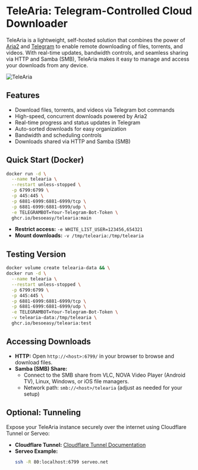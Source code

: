 # TeleAria: Telegram-Controlled Cloud Downloader

TeleAria is a lightweight, self-hosted solution that combines the power of [Aria2](https://aria2.github.io/) and [Telegram](https://telegram.org/) to enable remote downloading of files, torrents, and videos. With real-time updates, bandwidth controls, and seamless sharing via HTTP and Samba (SMB), TeleAria makes it easy to manage and access your downloads from any device.

![TeleAria](https://github.com/user-attachments/assets/d5a1ce42-d9e6-41a3-a48a-e926f0d384ca)

## Features

- Download files, torrents, and videos via Telegram bot commands
- High-speed, concurrent downloads powered by Aria2
- Real-time progress and status updates in Telegram
- Auto-sorted downloads for easy organization
- Bandwidth and scheduling controls
- Downloads shared via HTTP and Samba (SMB)

## Quick Start (Docker)

```bash
docker run -d \
  --name telearia \
  --restart unless-stopped \
  -p 6799:6799 \
  -p 445:445 \
  -p 6881-6999:6881-6999/tcp \
  -p 6881-6999:6881-6999/udp \
  -e TELEGRAMBOT=Your-Telegram-Bot-Token \
  ghcr.io/besoeasy/telearia:main
```

- **Restrict access:** `-e WHITE_LIST_USER=123456,654321`
- **Mount downloads:** `-v /tmp/telearia:/tmp/telearia`

## Testing Version

```bash
docker volume create telearia-data && \
docker run -d \
  --name telearia \
  --restart unless-stopped \
  -p 6799:6799 \
  -p 445:445 \
  -p 6881-6999:6881-6999/tcp \
  -p 6881-6999:6881-6999/udp \
  -e TELEGRAMBOT=Your-Telegram-Bot-Token \
  -v telearia-data:/tmp/telearia \
  ghcr.io/besoeasy/telearia:test
```

## Accessing Downloads

- **HTTP:** Open `http://<host>:6799/` in your browser to browse and download files.
- **Samba (SMB) Share:**
  - Connect to the SMB share from VLC, NOVA Video Player (Android TV), Linux, Windows, or iOS file managers.
  - Network path: `smb://<host>/telearia` (adjust as needed for your setup)

## Optional: Tunneling

Expose your TeleAria instance securely over the internet using Cloudflare Tunnel or Serveo:

- **Cloudflare Tunnel:** [Cloudflare Tunnel Documentation](https://developers.cloudflare.com/cloudflare-one/connections/connect-apps/)
- **Serveo Example:**
  ```bash
  ssh -R 80:localhost:6799 serveo.net
  ```
